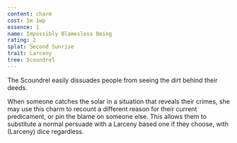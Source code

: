```yaml
---
content: charm
cost: 5m 1wp
essence: 1
name: Impossibly Blamesless Being
rating: 2
splat: Second Sunrise
trait: Larceny
tree: Scoundrel
---
```


The Scoundrel easily dissuades people from seeing the dirt behind their deeds.

When someone catches the solar in a situation that reveals their crimes, she may use this charm to recount a different reason for their current predicament, or pin the blame on someone else. This allows them to substitute a normal persuade with a Larceny based one if they choose, with (Larceny) dice regardless.
